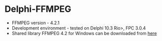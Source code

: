 # Delphi-FFMPEG
* FFMPEG version - 4.2.1<br>
* Development environment - tested on Delphi 10.3 Rio>, FPC 3.0.4<br>
* Shared library FFMPEG 4.2 for Windows can be downloaded from [here][1]<br>

[1]: http://ffmpeg.zeranoe.com/builds/